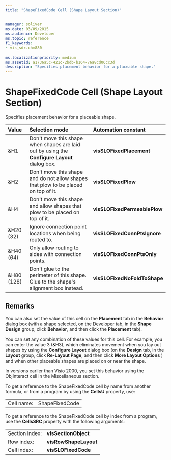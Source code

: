 ```yaml
---
title: "ShapeFixedCode Cell (Shape Layout Section)"
 
 
manager: soliver
ms.date: 03/09/2015
ms.audience: Developer
ms.topic: reference
f1_keywords:
- vis_sdr.chm880
 
ms.localizationpriority: medium
ms.assetid: a1736a5c-421c-2bdb-b164-76a8cd06cc3d
description: "Specifies placement behavior for a placeable shape."
---
```


# ShapeFixedCode Cell (Shape Layout Section)

Specifies placement behavior for a placeable shape.
  
|**Value**|**Selection mode**|**Automation constant**|
|:-----|:-----|:-----|
|&amp;H1  <br/> |Don't move this shape when shapes are laid out by using the **Configure Layout** dialog box.  <br/> |**visSLOFixedPlacement** <br/> |
|&amp;H2  <br/> |Don't move this shape and do not allow shapes that plow to be placed on top of it.  <br/> |**visSLOFixedPlow** <br/> |
|&amp;H4  <br/> |Don't move this shape and allow shapes that plow to be placed on top of it.  <br/> |**visSLOFixedPermeablePlow** <br/> |
|&amp;H20 (32)  <br/> |Ignore connection point locations when being routed to.  <br/> |**visSLOFixedConnPtsIgnore** <br/> |
|&amp;H40 (64)  <br/> |Only allow routing to sides with connection points.  <br/> |**visSLOFixedConnPtsOnly** <br/> |
|&amp;H80 (128)  <br/> |Don't glue to the perimeter of this shape. Glue to the shape's alignment box instead.  <br/> |**visSLOFixedNoFoldToShape** <br/> |
   
## Remarks

You can also set the value of this cell on the **Placement** tab in the **Behavior** dialog box (with a shape selected, on the [Developer](run-in-developer-mode-display-the-developer-tab.md) tab, in the **Shape Design** group, click **Behavior**, and then click the **Placement** tab). 
  
You can set any combination of these values for this cell. For example, you can enter the value 3 (&amp;H3), which eliminates movement when you lay out shapes by using the **Configure Layout** dialog box (on the **Design** tab, in the **Layout** group, click **Re-Layout Page**, and then click **More Layout Options** ) and when other placeable shapes are placed on or near the shape. 
  
In versions earlier than Visio 2000, you set this behavior using the ObjInteract cell in the Miscellaneous section. 
  
To get a reference to the ShapeFixedCode cell by name from another formula, or from a program by using the **CellsU** property, use: 
  
|||
|:-----|:-----|
|Cell name:  <br/> |ShapeFixedCode  <br/> |
   
To get a reference to the ShapeFixedCode cell by index from a program, use the **CellsSRC** property with the following arguments: 
  
|||
|:-----|:-----|
|Section index:  <br/> |**visSectionObject** <br/> |
|Row index:  <br/> |**visRowShapeLayout** <br/> |
|Cell index:  <br/> |**visSLOFixedCode** <br/> |
   

